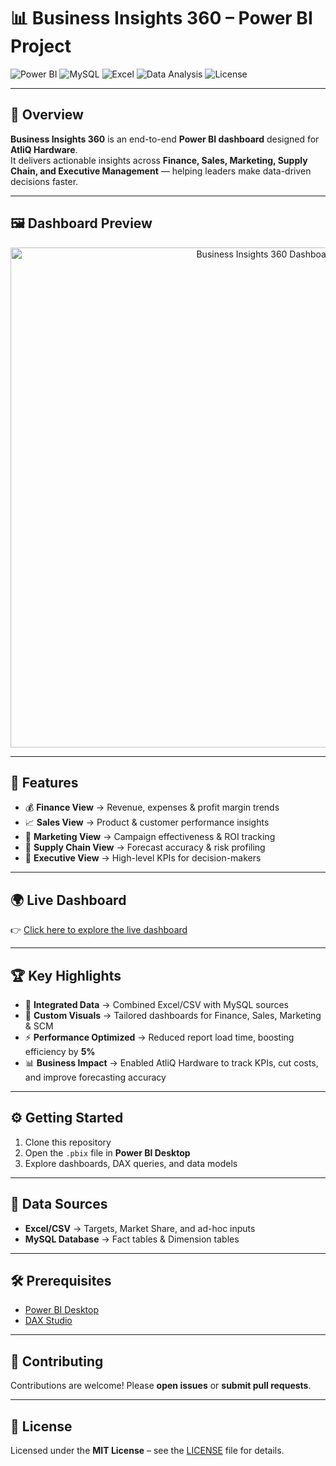 # 📊 Business Insights 360 – Power BI Project

![Power BI](https://img.shields.io/badge/Power_BI-F2C811?style=flat-square&logo=powerbi&logoColor=black)
![MySQL](https://img.shields.io/badge/MySQL-4479A1?style=flat-square&logo=mysql&logoColor=white)
![Excel](https://img.shields.io/badge/Excel-217346?style=flat-square&logo=microsoft-excel&logoColor=white)
![Data Analysis](https://img.shields.io/badge/Data-Analytics-blue?style=flat-square&logo=databricks&logoColor=white)
![License](https://img.shields.io/badge/License-MIT-7C3AED?style=flat-square)

---

## 📌 Overview
**Business Insights 360** is an end-to-end **Power BI dashboard** designed for **AtliQ Hardware**.  
It delivers actionable insights across **Finance, Sales, Marketing, Supply Chain, and Executive Management** — helping leaders make data-driven decisions faster.  

---

## 🖼️ Dashboard Preview
<p align="center">
  <img src="images/BusinessInsights360.png" alt="Business Insights 360 Dashboard" width="800">
</p>

---

## 🚀 Features
- 💰 **Finance View** → Revenue, expenses & profit margin trends  
- 📈 **Sales View** → Product & customer performance insights  
- 🎯 **Marketing View** → Campaign effectiveness & ROI tracking  
- 🚚 **Supply Chain View** → Forecast accuracy & risk profiling  
- 🏢 **Executive View** → High-level KPIs for decision-makers  

---

## 🌍 Live Dashboard
👉 [Click here to explore the live dashboard](https://app.powerbi.com/view?r=eyJrIjoiZjNmODU5MWEtZDk0ZC00MDE1LWJiNDgtNzBmMmI5YTkzZTJjIiwidCI6ImM2ZTU0OWIzLTVmNDUtNDAzMi1hYWU5LWQ0MjQ0ZGM1YjJjNCJ9)

---

## 🏆 Key Highlights
- 🔗 **Integrated Data** → Combined Excel/CSV with MySQL sources  
- 🎨 **Custom Visuals** → Tailored dashboards for Finance, Sales, Marketing & SCM  
- ⚡ **Performance Optimized** → Reduced report load time, boosting efficiency by **5%**  
- 📊 **Business Impact** → Enabled AtliQ Hardware to track KPIs, cut costs, and improve forecasting accuracy  

---

## ⚙️ Getting Started
1. Clone this repository  
2. Open the `.pbix` file in **Power BI Desktop**  
3. Explore dashboards, DAX queries, and data models  

---

## 📂 Data Sources
- **Excel/CSV** → Targets, Market Share, and ad-hoc inputs  
- **MySQL Database** → Fact tables & Dimension tables  

---

## 🛠️ Prerequisites
- [Power BI Desktop](https://powerbi.microsoft.com/desktop/)  
- [DAX Studio](https://daxstudio.org/)  

---

## 🤝 Contributing
Contributions are welcome! Please **open issues** or **submit pull requests**.  

---

## 📝 License
Licensed under the **MIT License** – see the [LICENSE](LICENSE) file for details.  
